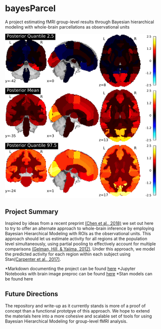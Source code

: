 # bayesParcel

A project estimating fMRI group-level results through Bayesian hierarchical modeling with whole-brain parcellations as observational units

![Posterior Mean Estimate](brainPlots/posteriorPlot.png)

## Project Summary

Inspired by ideas from a recent preprint [(Chen et al., 2018)](https://www.biorxiv.org/content/biorxiv/early/2017/12/22/238998.full.pdf) we set out here to try to offer an alternate approach to whole-brain inference by employing Bayesian Hierarchical Modeling with ROIs as the observational units. This approach should let us estimate activity for all regions at the population level simultaneously, using partial pooling to effectively account for multiple comparisons [(Gelman, Hill, & Yajima, 2012)](https://www.tandfonline.com/doi/abs/10.1080/19345747.2011.618213). Under this approach, we model the predicted activity for each region within each subject using Stan[(Carpenter et al., 2017)](https://www.jstatsoft.org/article/view/v076i01/v76i01.pdf). 


*Markdown documenting the project can be found [here](scripts/R/)
*Jupyter Notebooks with brain image preproc can be found [here](scripts/jupyterNotebooks)
*Stan models can be found here

## Future Directions

The repository and write-up as it currently stands is more of a proof of concept than a functional prototpye of this approach. We hope to extend the materials here into a more cohesive and scalable set of tools for using Bayesian Hierarchical Modeling for group-level fMRI analysis. 
